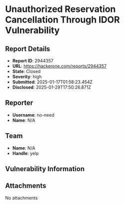 # Unauthorized Reservation Cancellation Through IDOR Vulnerability

## Report Details
- **Report ID**: 2944357
- **URL**: https://hackerone.com/reports/2944357
- **State**: Closed
- **Severity**: high
- **Submitted**: 2025-01-17T01:58:23.454Z
- **Disclosed**: 2025-01-29T17:50:26.871Z

## Reporter
- **Username**: no-need
- **Name**: N/A

## Team
- **Name**: N/A
- **Handle**: yelp

## Vulnerability Information


## Attachments
No attachments
